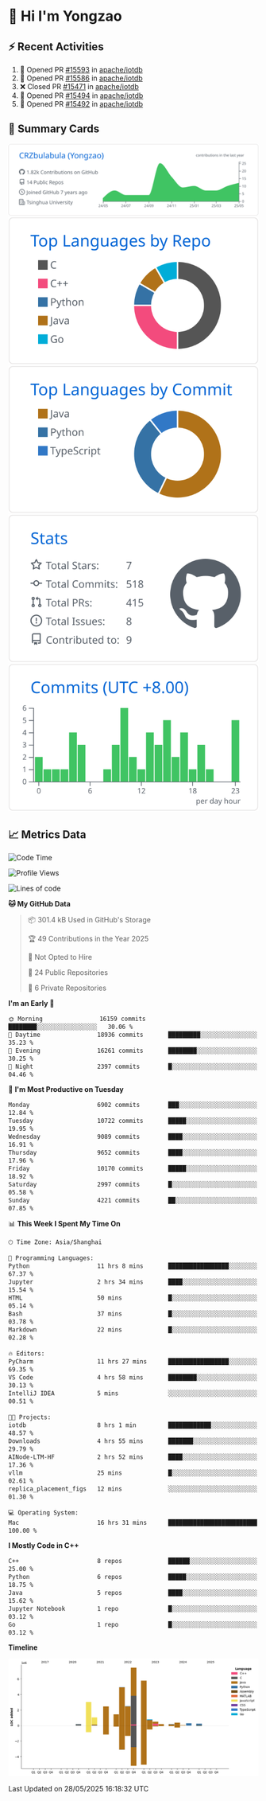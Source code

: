 # 👋 Hi I'm Yongzao

## ⚡ Recent Activities
<!--START_SECTION:activity-->
1. 💪 Opened PR [#15593](https://github.com/apache/iotdb/pull/15593) in [apache/iotdb](https://github.com/apache/iotdb)
2. 💪 Opened PR [#15586](https://github.com/apache/iotdb/pull/15586) in [apache/iotdb](https://github.com/apache/iotdb)
3. ❌ Closed PR [#15471](https://github.com/apache/iotdb/pull/15471) in [apache/iotdb](https://github.com/apache/iotdb)
4. 💪 Opened PR [#15494](https://github.com/apache/iotdb/pull/15494) in [apache/iotdb](https://github.com/apache/iotdb)
5. 💪 Opened PR [#15492](https://github.com/apache/iotdb/pull/15492) in [apache/iotdb](https://github.com/apache/iotdb)
<!--END_SECTION:activity-->

## 🎑 Summary Cards

[![](https://raw.githubusercontent.com/CRZbulabula/CRZbulabula/main/profile-summary-card-output/github/0-profile-details.svg)](https://github.com/vn7n24fzkq/github-profile-summary-cards)
[![](https://raw.githubusercontent.com/CRZbulabula/CRZbulabula/main/profile-summary-card-output/github/1-repos-per-language.svg)](https://github.com/vn7n24fzkq/github-profile-summary-cards) [![](https://raw.githubusercontent.com/CRZbulabula/CRZbulabula/main/profile-summary-card-output/github/2-most-commit-language.svg)](https://github.com/vn7n24fzkq/github-profile-summary-cards)
[![](https://raw.githubusercontent.com/CRZbulabula/CRZbulabula/main/profile-summary-card-output/github/3-stats.svg)](https://github.com/vn7n24fzkq/github-profile-summary-cards) [![](https://raw.githubusercontent.com/CRZbulabula/CRZbulabula/main/profile-summary-card-output/github/4-productive-time.svg)](https://github.com/vn7n24fzkq/github-profile-summary-cards)

## 📈 Metrics Data

<!--START_SECTION:waka-->
![Code Time](http://img.shields.io/badge/Code%20Time-883%20hrs%2017%20mins-blue)

![Profile Views](http://img.shields.io/badge/Profile%20Views-0-blue)

![Lines of code](https://img.shields.io/badge/From%20Hello%20World%20I%27ve%20Written-31.3%20million%20lines%20of%20code-blue)

**🐱 My GitHub Data** 

> 📦 301.4 kB Used in GitHub's Storage 
 > 
> 🏆 49 Contributions in the Year 2025
 > 
> 🚫 Not Opted to Hire
 > 
> 📜 24 Public Repositories 
 > 
> 🔑 6 Private Repositories 
 > 
**I'm an Early 🐤** 

```text
🌞 Morning                16159 commits       ████████░░░░░░░░░░░░░░░░░   30.06 % 
🌆 Daytime                18936 commits       █████████░░░░░░░░░░░░░░░░   35.23 % 
🌃 Evening                16261 commits       ████████░░░░░░░░░░░░░░░░░   30.25 % 
🌙 Night                  2397 commits        █░░░░░░░░░░░░░░░░░░░░░░░░   04.46 % 
```
📅 **I'm Most Productive on Tuesday** 

```text
Monday                   6902 commits        ███░░░░░░░░░░░░░░░░░░░░░░   12.84 % 
Tuesday                  10722 commits       █████░░░░░░░░░░░░░░░░░░░░   19.95 % 
Wednesday                9089 commits        ████░░░░░░░░░░░░░░░░░░░░░   16.91 % 
Thursday                 9652 commits        ████░░░░░░░░░░░░░░░░░░░░░   17.96 % 
Friday                   10170 commits       █████░░░░░░░░░░░░░░░░░░░░   18.92 % 
Saturday                 2997 commits        █░░░░░░░░░░░░░░░░░░░░░░░░   05.58 % 
Sunday                   4221 commits        ██░░░░░░░░░░░░░░░░░░░░░░░   07.85 % 
```


📊 **This Week I Spent My Time On** 

```text
🕑︎ Time Zone: Asia/Shanghai

💬 Programming Languages: 
Python                   11 hrs 8 mins       █████████████████░░░░░░░░   67.37 % 
Jupyter                  2 hrs 34 mins       ████░░░░░░░░░░░░░░░░░░░░░   15.54 % 
HTML                     50 mins             █░░░░░░░░░░░░░░░░░░░░░░░░   05.14 % 
Bash                     37 mins             █░░░░░░░░░░░░░░░░░░░░░░░░   03.78 % 
Markdown                 22 mins             █░░░░░░░░░░░░░░░░░░░░░░░░   02.28 % 

🔥 Editors: 
PyCharm                  11 hrs 27 mins      █████████████████░░░░░░░░   69.35 % 
VS Code                  4 hrs 58 mins       ████████░░░░░░░░░░░░░░░░░   30.13 % 
IntelliJ IDEA            5 mins              ░░░░░░░░░░░░░░░░░░░░░░░░░   00.51 % 

🐱‍💻 Projects: 
iotdb                    8 hrs 1 min         ████████████░░░░░░░░░░░░░   48.57 % 
Downloads                4 hrs 55 mins       ███████░░░░░░░░░░░░░░░░░░   29.79 % 
AINode-LTM-HF            2 hrs 52 mins       ████░░░░░░░░░░░░░░░░░░░░░   17.36 % 
vllm                     25 mins             █░░░░░░░░░░░░░░░░░░░░░░░░   02.61 % 
replica_placement_figs   12 mins             ░░░░░░░░░░░░░░░░░░░░░░░░░   01.30 % 

💻 Operating System: 
Mac                      16 hrs 31 mins      █████████████████████████   100.00 % 
```

**I Mostly Code in C++** 

```text
C++                      8 repos             ██████░░░░░░░░░░░░░░░░░░░   25.00 % 
Python                   6 repos             █████░░░░░░░░░░░░░░░░░░░░   18.75 % 
Java                     5 repos             ████░░░░░░░░░░░░░░░░░░░░░   15.62 % 
Jupyter Notebook         1 repo              █░░░░░░░░░░░░░░░░░░░░░░░░   03.12 % 
Go                       1 repo              █░░░░░░░░░░░░░░░░░░░░░░░░   03.12 % 
```



**Timeline**

![Lines of Code chart](https://raw.githubusercontent.com/CRZbulabula/CRZbulabula/main/assets/bar_graph.png)


 Last Updated on 28/05/2025 16:18:32 UTC
<!--END_SECTION:waka-->

